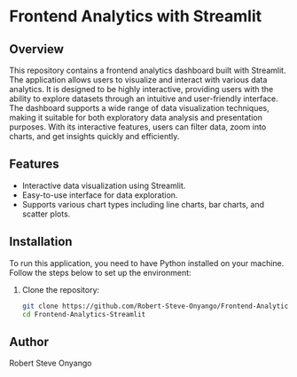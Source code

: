 # Frontend Analytics with Streamlit

## Overview

This repository contains a frontend analytics dashboard built with Streamlit. The application allows users to visualize and interact with various data analytics. It is designed to be highly interactive, providing users with the ability to explore datasets through an intuitive and user-friendly interface. The dashboard supports a wide range of data visualization techniques, making it suitable for both exploratory data analysis and presentation purposes. With its interactive features, users can filter data, zoom into charts, and get insights quickly and efficiently.

## Features

- Interactive data visualization using Streamlit.
- Easy-to-use interface for data exploration.
- Supports various chart types including line charts, bar charts, and scatter plots.

## Installation

To run this application, you need to have Python installed on your machine. Follow the steps below to set up the environment:

1. Clone the repository:
   ```bash
   git clone https://github.com/Robert-Steve-Onyango/Frontend-Analytics-Streamlit.git
   cd Frontend-Analytics-Streamlit

## Author
Robert Steve Onyango
